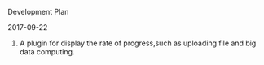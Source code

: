 Development Plan

2017-09-22
1. A plugin for display the rate of progress,such as uploading file and big data computing.
